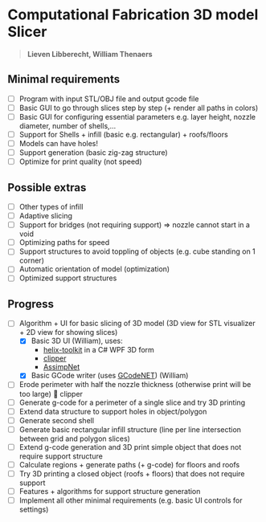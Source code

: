 # Computational Fabrication 3D model Slicer

> **Lieven Libberecht, William Thenaers**

## Minimal requirements

- [ ] Program with input STL/OBJ file and output gcode file
- [ ] Basic GUI to go through slices step by step (+ render all paths in colors)
- [ ] Basic GUI for configuring essential parameters e.g. layer height, nozzle diameter, number of shells,…
- [ ] Support for Shells + infill (basic e.g. rectangular) + roofs/floors
- [ ] Models can have holes!
- [ ] Support generation (basic zig-zag structure)
- [ ] Optimize for print quality (not speed)

## Possible extras
- [ ] Other types of infill
- [ ] Adaptive slicing
- [ ] Support for bridges (not requiring support) => nozzle cannot start in a void
- [ ] Optimizing paths for speed
- [ ] Support structures to avoid toppling of objects (e.g. cube standing on 1 corner)
- [ ] Automatic orientation of model (optimization)
- [ ] Optimized support structures

## Progress

- [ ] Algorithm + UI for basic slicing of 3D model (3D view for STL visualizer + 2D view for 
  showing slices)
  - [x] Basic 3D UI (William), uses:
    - [helix-toolkit](https://github.com/helix-toolkit/helix-toolkit) in a C# WPF 3D form
    - [clipper](http://www.angusj.com/delphi/clipper.php)
    - [AssimpNet](https://bitbucket.org/Starnick/assimpnet)
  - [x] Basic GCode writer (uses [GCodeNET](https://github.com/chrismiller7/GCodeNet)) (William)
- [ ] Erode perimeter with half the nozzle thickness (otherwise print will be too large) 
  clipper
- [ ] Generate g-code for a perimeter of a single slice and try 3D printing
- [ ] Extend data structure to support holes in object/polygon
- [ ] Generate second shell
- [ ] Generate basic rectangular infill structure (line per line intersection between grid and
  polygon slices)
- [ ] Extend g-code generation and 3D print simple object that does not require support 
  structure
- [ ] Calculate regions + generate paths (+ g-code) for floors and roofs
- [ ] Try 3D printing a closed object (roofs + floors) that does not require support
- [ ] Features + algorithms for support structure generation
- [ ] Implement all other minimal requirements (e.g. basic UI controls for settings)